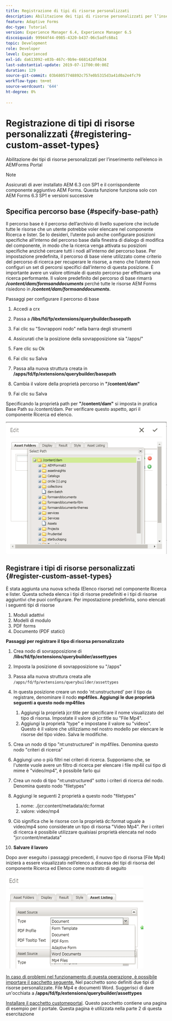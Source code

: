 ```yaml
---
title: Registrazione di tipi di risorse personalizzati
description: Abilitazione dei tipi di risorse personalizzati per l’inserimento nell’elenco in AEMForms Portal
feature: Adaptive Forms
doc-type: Tutorial
version: Experience Manager 6.4, Experience Manager 6.5
discoiquuid: 99944f44-0985-4320-b437-06c5adfc60a1
topic: Development
role: Developer
level: Experienced
exl-id: da613092-e03b-467c-9b9e-668142df4634
last-substantial-update: 2019-07-11T00:00:00Z
duration: 129
source-git-commit: 03b68057748892c757e0b5315d3a41d0a2e4fc79
workflow-type: tm+mt
source-wordcount: '644'
ht-degree: 0%

---
```


# Registrazione di tipi di risorse personalizzati {#registering-custom-asset-types}

Abilitazione dei tipi di risorse personalizzati per l’inserimento nell’elenco in AEMForms Portal

>[!NOTE]
>
>Assicurati di aver installato AEM 6.3 con SP1 e il corrispondente componente aggiuntivo AEM Forms. Questa funzione funziona solo con AEM Forms 6.3 SP1 e versioni successive

## Specifica percorso base {#specify-base-path}

Il percorso base è il percorso dell’archivio di livello superiore che include tutte le risorse che un utente potrebbe voler elencare nel componente Ricerca e lister. Se lo desideri, l’utente può anche configurare posizioni specifiche all’interno del percorso base dalla finestra di dialogo di modifica del componente, in modo che la ricerca venga attivata su posizioni specifiche anziché cercare tutti i nodi all’interno del percorso base. Per impostazione predefinita, il percorso di base viene utilizzato come criterio del percorso di ricerca per recuperare le risorse, a meno che l’utente non configuri un set di percorsi specifici dall’interno di questa posizione. È importante avere un valore ottimale di questo percorso per effettuare una ricerca performante. Il valore predefinito del percorso di base rimarrà **_/content/dam/formsanddocuments_** perché tutte le risorse AEM Forms risiedono in **_/content/dam/formsanddocuments._**

Passaggi per configurare il percorso di base

1. Accedi a crx
1. Passa a **/libs/fd/fp/extensions/querybuilder/basepath**

1. Fai clic su &quot;Sovrapponi nodo&quot; nella barra degli strumenti
1. Assicurati che la posizione della sovrapposizione sia &quot;/apps/&quot;
1. Fare clic su Ok
1. Fai clic su Salva
1. Passa alla nuova struttura creata in **/apps/fd/fp/extensions/querybuilder/basepath**

1. Cambia il valore della proprietà percorso in **&quot;/content/dam&quot;**
1. Fai clic su Salva

Specificando la proprietà path per **&quot;/content/dam&quot;** si imposta in pratica Base Path su /content/dam. Per verificare questo aspetto, apri il componente Ricerca ed elenco.

![basepath](assets/basepath.png)

## Registrare i tipi di risorse personalizzati {#register-custom-asset-types}

È stata aggiunta una nuova scheda (Elenco risorse) nel componente Ricerca e lister. Questa scheda elenca i tipi di risorse predefiniti e i tipi di risorse aggiuntivi che puoi configurare. Per impostazione predefinita, sono elencati i seguenti tipi di risorse

1. Moduli adattivi
1. Modelli di modulo
1. PDF forms
1. Documento (PDF statici)

**Passaggi per registrare il tipo di risorsa personalizzato**

1. Crea nodo di sovrapposizione di **/libs/fd/fp/extensions/querybuilder/assettypes**

1. Imposta la posizione di sovrapposizione su &quot;/apps&quot;
1. Passa alla nuova struttura creata alle `/apps/fd/fp/extensions/querybuilder/assettypes`

1. In questa posizione creare un nodo &#39;nt:unstructured&#39; per il tipo da registrare, denominare il nodo **mp4files. Aggiungi le due proprietà seguenti a questo nodo mp4files**

   1. Aggiungi la proprietà jcr:title per specificare il nome visualizzato del tipo di risorsa. Impostate il valore di jcr:title su &quot;File Mp4&quot;.
   1. Aggiungi la proprietà &quot;type&quot; e impostane il valore su &quot;videos&quot;. Questo è il valore che utilizziamo nel nostro modello per elencare le risorse del tipo video. Salva le modifiche.

1. Crea un nodo di tipo &quot;nt:unstructured&quot; in mp4files. Denomina questo nodo &quot;criteri di ricerca&quot;
1. Aggiungi uno o più filtri nei criteri di ricerca. Supponiamo che, se l&#39;utente vuole avere un filtro di ricerca per elencare i file mp4il cui tipo di mime è &quot;video/mp4&quot;, è possibile farlo qui
1. Crea un nodo di tipo &quot;nt:unstructured&quot; sotto i criteri di ricerca del nodo. Denomina questo nodo &quot;filetypes&quot;
1. Aggiungi le seguenti 2 proprietà a questo nodo &quot;filetypes&quot;

   1. nome: ./jcr:content/metadata/dc:format
   1. valore: video/mp4

1. Ciò significa che le risorse con la proprietà dc:format uguale a video/mp4 sono considerate un tipo di risorsa &quot;Video Mp4&quot;. Per i criteri di ricerca è possibile utilizzare qualsiasi proprietà elencata nel nodo &quot;jcr:content/metadata&quot;

1. **Salvare il lavoro**

Dopo aver eseguito i passaggi precedenti, il nuovo tipo di risorsa (File Mp4) inizierà a essere visualizzato nell’elenco a discesa dei tipi di risorsa del componente Ricerca ed Elenco come mostrato di seguito

![mp4files](assets/mp4files.png)

[In caso di problemi nel funzionamento di questa operazione, è possibile importare il pacchetto seguente.](assets/assettypeskt1.zip) Nel pacchetto sono definiti due tipi di risorse personalizzate. File Mp4 e documenti Word. Suggerisci di dare un&#39;occhiata a **/apps/fd/fp/extensions/querybuilder/assettypes**

[Installare il pacchetto customeportal](assets/customportalpage.zip). Questo pacchetto contiene una pagina di esempio per il portale. Questa pagina è utilizzata nella parte 2 di questa esercitazione
